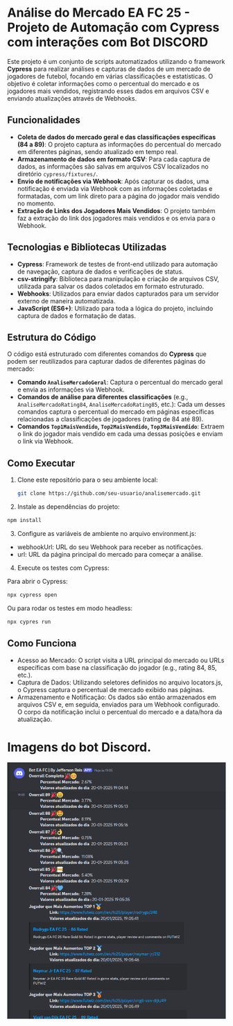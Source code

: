# Análise do Mercado EA FC 25 - Projeto de Automação com Cypress com interações com Bot DISCORD

Este projeto é um conjunto de scripts automatizados utilizando o framework **Cypress** para realizar análises e capturas de dados de um mercado de jogadores de futebol, focando em várias classificações e estatísticas. O objetivo é coletar informações como o percentual do mercado e os jogadores mais vendidos, registrando esses dados em arquivos CSV e enviando atualizações através de Webhooks.

## Funcionalidades

- **Coleta de dados do mercado geral e das classificações específicas (84 a 89)**: O projeto captura as informações do percentual do mercado em diferentes páginas, sendo atualizado em tempo real.
- **Armazenamento de dados em formato CSV**: Para cada captura de dados, as informações são salvas em arquivos CSV localizados no diretório `cypress/fixtures/`.
- **Envio de notificações via Webhook**: Após capturar os dados, uma notificação é enviada via Webhook com as informações coletadas e formatadas, com um link direto para a página do jogador mais vendido no momento.
- **Extração de Links dos Jogadores Mais Vendidos**: O projeto também faz a extração do link dos jogadores mais vendidos e os envia para o Webhook.

## Tecnologias e Bibliotecas Utilizadas

- **Cypress**: Framework de testes de front-end utilizado para automação de navegação, captura de dados e verificações de status.
- **csv-stringify**: Biblioteca para manipulação e criação de arquivos CSV, utilizada para salvar os dados coletados em formato estruturado.
- **Webhooks**: Utilizados para enviar dados capturados para um servidor externo de maneira automatizada.
- **JavaScript (ES6+)**: Utilizado para toda a lógica do projeto, incluindo captura de dados e formatação de datas.

## Estrutura do Código

O código está estruturado com diferentes comandos do **Cypress** que podem ser reutilizados para capturar dados de diferentes páginas do mercado:

- **Comando `AnaliseMercadoGeral`**: Captura o percentual do mercado geral e envia as informações via Webhook.
- **Comandos de análise para diferentes classificações** (e.g., `AnaliseMercadoRating84`, `AnaliseMercadoRating85`, etc.): Cada um desses comandos captura o percentual do mercado em páginas específicas relacionadas a classificações de jogadores (rating de 84 até 89).
- **Comandos `Top1MaisVendido`, `Top2MaisVendido`, `Top3MaisVendido`**: Extraem o link do jogador mais vendido em cada uma dessas posições e enviam o link via Webhook.

## Como Executar

1. Clone este repositório para o seu ambiente local:

   ```bash
   git clone https://github.com/seu-usuario/analisemercado.git
   ```

2. Instale as dependências do projeto:

```bash
npm install
```

3. Configure as variáveis de ambiente no arquivo environment.js:

* webhookUrl: URL do seu Webhook para receber as notificações.
* url: URL da página principal do mercado para começar a análise.

4. Execute os testes com Cypress:

Para abrir o Cypress:

```bash
npx cypress open
```
Ou para rodar os testes em modo headless:
```bash
npx cypres run
```

## Como Funciona

* Acesso ao Mercado: O script visita a URL principal do mercado ou URLs específicas com base na classificação do jogador (e.g., rating 84, 85, etc.).
* Captura de Dados: Utilizando seletores definidos no arquivo locators.js, o Cypress captura o percentual de mercado exibido nas páginas.
* Armazenamento e Notificação: Os dados são então armazenados em arquivos CSV e, em seguida, enviados para um Webhook configurado. O corpo da notificação inclui o percentual do mercado e a data/hora da atualização.

# Imagens do bot Discord.

![alt text](image.png)
